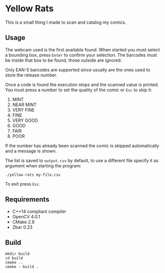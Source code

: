 # Yellow Rats

This is a small thing I made to scan and catalog my comics.

## Usage

The webcam used is the first available found.
When started you must select a bounding box, press `Enter` to confirm your selection.
The barcodes must be inside that box to be found, those outside are ignored.

Only EAN-5 barcodes are supported since usually are the ones used to store the release number.

Once a code is found the execution stops and the scanned value is printed.
You must press a number to set the quality of the comic or `Esc` to skip it:

1. MINT
1. NEAR MINT
1. VERY FINE
1. FINE
1. VERY GOOD
1. GOOD
1. FAIR
1. POOR

If the number has already been scanned the comic is skipped automatically and a message is shown.

The list is saved to `output.csv` by default, to use a different file specify it as argument when starting the program:

```
./yellow-rats my-file.csv
```

To exit press `Esc`.

## Requirements

- C++14 compliant compiler
- OpenCV 4.0.1
- CMake 2.8
- Zbar 0.23

## Build

```
mkdir build
cd build
cmake ..
cmake --build .
```
